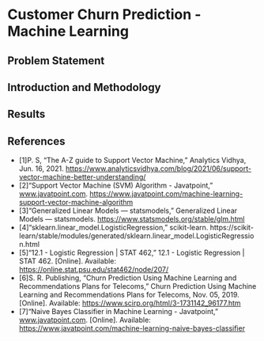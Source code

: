 # Customer Churn Prediction - Machine Learning 




## Problem Statement


## Introduction and Methodology


## Results


## References
- [1]P. S, “The A-Z guide to Support Vector Machine,” Analytics Vidhya, Jun. 16, 2021. https://www.analyticsvidhya.com/blog/2021/06/support-vector-machine-better-understanding/
- [2]“Support Vector Machine (SVM) Algorithm - Javatpoint,” www.javatpoint.com. https://www.javatpoint.com/machine-learning-support-vector-machine-algorithm
- [3]“Generalized Linear Models — statsmodels,” Generalized Linear Models — statsmodels. https://www.statsmodels.org/stable/glm.html
- [4]“sklearn.linear_model.LogisticRegression,” scikit-learn. https://scikit-learn/stable/modules/generated/sklearn.linear_model.LogisticRegression.html
- [5]“12.1 - Logistic Regression | STAT 462,” 12.1 - Logistic Regression | STAT 462. [Online]. Available: https://online.stat.psu.edu/stat462/node/207/ 
- [6]S. R. Publishing, “Churn Prediction Using Machine Learning and Recommendations Plans for Telecoms,” Churn Prediction Using Machine Learning and Recommendations Plans for Telecoms, Nov. 05, 2019. [Online]. Available: https://www.scirp.org/html/3-1731142_96177.htm 
- [7]“Naive Bayes Classifier in Machine Learning - Javatpoint,” www.javatpoint.com. [Online]. Available: https://www.javatpoint.com/machine-learning-naive-bayes-classifier
